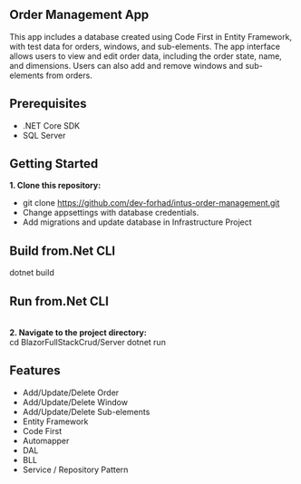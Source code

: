 ## Order Management App
This app includes a database created using Code First in Entity Framework, with test data for orders, windows, and sub-elements. The app interface allows users to view and edit order data, including the order state, name, and dimensions. Users can also add and remove windows and sub-elements from orders.

## Prerequisites
- .NET Core SDK
- SQL Server

## Getting Started
<b>1. Clone this repository: </b> <br>
- git clone https://github.com/dev-forhad/intus-order-management.git
- Change appsettings with database credentials. 
- Add migrations and update database in Infrastructure Project 

## Build from.Net CLI
dotnet build
## Run from.Net CLI
<br><b>2. Navigate to the project directory:  </b><br>
cd BlazorFullStackCrud/Server
dotnet run

## Features
- Add/Update/Delete Order
- Add/Update/Delete Window
- Add/Update/Delete Sub-elements
- Entity Framework
- Code First
- Automapper
- DAL
- BLL
- Service / Repository Pattern



